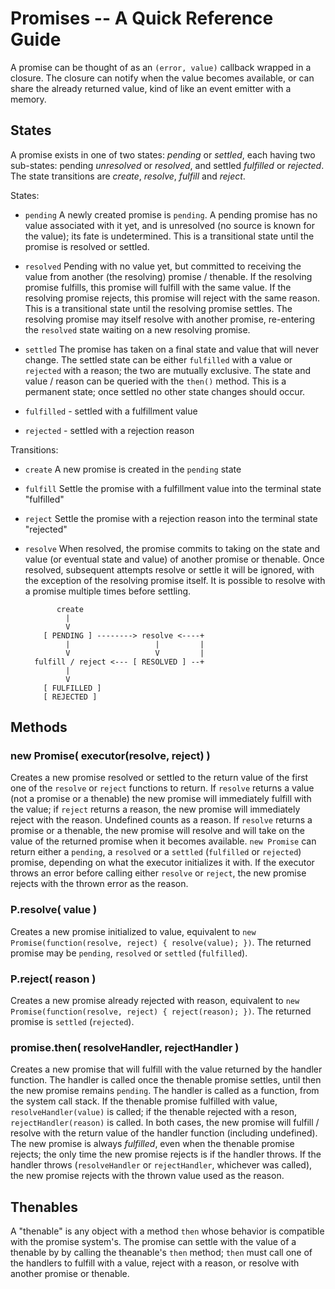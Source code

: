 # Promises -- A Quick Reference Guide

A promise can be thought of as an `(error, value)` callback wrapped in a closure.
The closure can notify when the value becomes available, or can share the already
returned value, kind of like an event emitter with a memory.


## States

A promise exists in one of two states:  _pending_ or _settled_, each having two
sub-states:  pending _unresolved_ or _resolved_, and settled _fulfilled_ or
_rejected_.  The state transitions are _create_, _resolve_, _fulfill_ and _reject_.

States:

- `pending` A newly created promise is `pending`. A pending promise has no value
   associated with it yet, and is unresolved (no source is known for the value); its
   fate is undetermined.  This is a transitional state until the promise is resolved
   or settled.

- `resolved` Pending with no value yet, but committed to receiving the value from
   another (the resolving) promise / thenable.  If the resolving promise fulfills,
   this promise will fulfill with the same value.  If the resolving promise rejects,
   this promise will reject with the same reason.  This is a transitional state until
   the resolving promise settles.  The resolving promise may itself resolve with
   another promise, re-entering the `resolved` state waiting on a new resolving
   promise.

- `settled` The promise has taken on a final state and value that will never change.
   The settled state can be either `fulfilled` with a value or `rejected` with a
   reason; the two are mutually exclusive.  The state and value / reason can be
   queried with the `then()` method.  This is a permanent state; once settled
   no other state changes should occur.

- `fulfilled` - settled with a fulfillment value

- `rejected` - settled with a rejection reason

Transitions:

- `create` A new promise is created in the `pending` state

- `fulfill` Settle the promise with a fulfillment value into the terminal state "fulfilled"

- `reject` Settle the promise with a rejection reason into the terminal state "rejected"

- `resolve` When resolved, the promise commits to taking on the state and value
   (or eventual state and value) of another promise or thenable.  Once resolved,
   subsequent attempts resolve or settle it will be ignored, with the exception of
   the resolving promise itself.  It is possible to resolve with a promise multiple
   times before settling.

             create
               |
               V
          [ PENDING ] --------> resolve <----+
               |                   |         |
               V                   V         |
        fulfill / reject <--- [ RESOLVED ] --+
               |
               V
          [ FULFILLED ]
          [ REJECTED ]


## Methods

### new Promise( executor(resolve, reject) )

Creates a new promise resolved or settled to the return value of the first one of
the `resolve` or `reject` functions to return.  If `resolve` returns a value (not a
promise or a thenable) the new promise will immediately fulfill with the value; if
`reject` returns a reason, the new promise will immediately reject with the reason.
Undefined counts as a reason.  If `resolve` returns a promise or a thenable, the new
promise will resolve and will take on the value of the returned promise when it
becomes available.  `new Promise` can return either a `pending`, a `resolved` or a
`settled` (`fulfilled` or `rejected`) promise, depending on what the executor
initializes it with.  If the executor throws an error before calling either `resolve`
or `reject`, the new promise rejects with the thrown error as the reason.

### P.resolve( value )

Creates a new promise initialized to value, equivalent to `new
Promise(function(resolve, reject) { resolve(value); })`.  The returned promise may
be `pending`, `resolved` or `settled` (`fulfilled`).

### P.reject( reason )

Creates a new promise already rejected with reason, equivalent to `new
Promise(function(resolve, reject) { reject(reason); })`.  The returned promise is
`settled` (`rejected`).

### promise.then( resolveHandler, rejectHandler )

Creates a new promise that will fulfill with the value returned by the handler
function.  The handler is called once the thenable promise settles, until then the new
promise remains `pending`.  The handler is called as a function, from the system call
stack.  If the thenable promise fulfilled with value, `resolveHandler(value)` is
called; if the thenable rejected with a reson, `rejectHandler(reason)` is called.  In
both cases, the new promise will fulfill / resolve with the return value of the
handler function (including undefined).  The new promise is always _fulfilled_, even
when the thenable promise rejects; the only time the new promise rejects is if the
handler throws.  If the handler throws (`resolveHandler` or `rejectHandler`, whichever
was called), the new promise rejects with the thrown value used as the reason.


## Thenables

A "thenable" is any object with a method `then` whose behavior is compatible with the
promise system's.  The promise can settle with the value of a thenable by by calling
the theanable's `then` method; `then` must call one of the handlers to fulfill with a
value, reject with a reason, or resolve with another promise or thenable.
